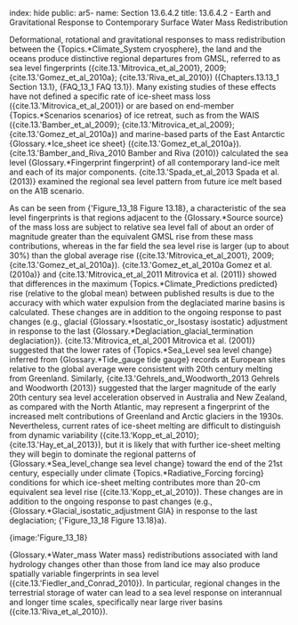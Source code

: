index: hide
public: ar5-
name: Section 13.6.4.2
title: 13.6.4.2 - Earth and Gravitational Response to Contemporary Surface Water Mass Redistribution

Deformational, rotational and gravitational responses to mass redistribution between the {Topics.*Climate_System cryosphere}, the land and the oceans produce distinctive regional departures from GMSL, referred to as sea level fingerprints ({cite.13.'Mitrovica_et_al_2001}, 2009; {cite.13.'Gomez_et_al_2010a}; {cite.13.'Riva_et_al_2010}) ({Chapters.13.13_1 Section 13.1}, {FAQ_13_1 FAQ 13.1}). Many existing studies of these effects have not defined a specific rate of ice-sheet mass loss ({cite.13.'Mitrovica_et_al_2001}) or are based on end-member {Topics.*Scenarios scenarios} of ice retreat, such as from the WAIS ({cite.13.'Bamber_et_al_2009}; {cite.13.'Mitrovica_et_al_2009}; {cite.13.'Gomez_et_al_2010a}) and marine-based parts of the East Antarctic {Glossary.*Ice_sheet ice sheet} ({cite.13.'Gomez_et_al_2010a}). {cite.13.'Bamber_and_Riva_2010 Bamber and Riva (2010)} calculated the sea level {Glossary.*Fingerprint fingerprint} of all contemporary land-ice melt and each of its major components. {cite.13.'Spada_et_al_2013 Spada et al. (2013)} examined the regional sea level pattern from future ice melt based on the A1B scenario.

As can be seen from {'Figure_13_18 Figure 13.18}, a characteristic of the sea level fingerprints is that regions adjacent to the {Glossary.*Source source} of the mass loss are subject to relative sea level fall of about an order of magnitude greater than the equivalent GMSL rise from these mass contributions, whereas in the far field the sea level rise is larger (up to about 30%) than the global average rise ({cite.13.'Mitrovica_et_al_2001}, 2009; {cite.13.'Gomez_et_al_2010a}). {cite.13.'Gomez_et_al_2010a Gomez et al. (2010a)} and {cite.13.'Mitrovica_et_al_2011 Mitrovica et al. (2011)} showed that differences in the maximum {Topics.*Climate_Predictions predicted} rise (relative to the global mean) between published results is due to the accuracy with which water expulsion from the deglaciated marine basins is calculated. These changes are in addition to the ongoing response to past changes (e.g., glacial {Glossary.*Isostatic_or_Isostasy isostatic} adjustment in response to the last {Glossary.*Deglaciation_glacial_termination deglaciation}). {cite.13.'Mitrovica_et_al_2001 Mitrovica et al. (2001)} suggested that the lower rates of {Topics.*Sea_Level sea level change} inferred from {Glossary.*Tide_gauge tide gauge} records at European sites relative to the global average were consistent with 20th century melting from Greenland. Similarly, {cite.13.'Gehrels_and_Woodworth_2013 Gehrels and Woodworth (2013)} suggested that the larger magnitude of the early 20th century sea level acceleration observed in Australia and New Zealand, as compared with the North Atlantic, may represent a fingerprint of the increased melt contributions of Greenland and Arctic glaciers in the 1930s. Nevertheless, current rates of ice-sheet melting are difficult to distinguish from dynamic variability ({cite.13.'Kopp_et_al_2010}; {cite.13.'Hay_et_al_2013}), but it is likely that with further ice-sheet melting they will begin to dominate the regional patterns of {Glossary.*Sea_level_change sea level change} toward the end of the 21st century, especially under climate {Topics.*Radiative_Forcing forcing} conditions for which ice-sheet melting contributes more than 20-cm equivalent sea level rise ({cite.13.'Kopp_et_al_2010}). These changes are in addition to the ongoing response to past changes (e.g., {Glossary.*Glacial_isostatic_adjustment GIA} in response to the last deglaciation; {'Figure_13_18 Figure 13.18}a).

{image:'Figure_13_18}

{Glossary.*Water_mass Water mass} redistributions associated with land hydrology changes other than those from land ice may also produce spatially variable fingerprints in sea level ({cite.13.'Fiedler_and_Conrad_2010}). In particular, regional changes in the terrestrial storage of water can lead to a sea level response on interannual and longer time scales, specifically near large river basins ({cite.13.'Riva_et_al_2010}).
